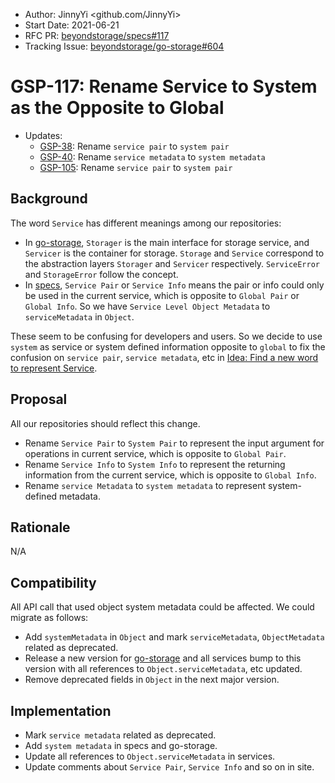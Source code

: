 - Author: JinnyYi <github.com/JinnyYi>
- Start Date: 2021-06-21
- RFC PR: [beyondstorage/specs#117](https://github.com/beyondstorage/specs/issues/117)
- Tracking Issue: [beyondstorage/go-storage#604](https://github.com/beyondstorage/go-storage/issues/604)

# GSP-117: Rename Service to System as the Opposite to Global

- Updates:
    - [GSP-38](./38-service-pair-naming-style.md): Rename `service pair` to `system pair`
    - [GSP-40](./40-unify-object-metadata.md): Rename `service metadata` to `system metadata`
    - [GSP-105](./105-trim-service-pair-prefix.md): Rename `service pair` to `system pair`

## Background

The word `Service` has different meanings among our repositories:

- In [go-storage], `Storager` is the main interface for storage service, and `Servicer` is the container for storage. `Storage` and `Service` correspond to the abstraction layers `Storager` and `Servicer` respectively. `ServiceError` and `StorageError` follow the concept.
- In [specs], `Service Pair` or `Service Info` means the pair or info could only be used in the current service, which is opposite to `Global Pair` or `Global Info`. So we have `Service Level Object Metadata` to `serviceMetadata` in `Object`.

These seem to be confusing for developers and users. So we decide to use `system` as service or system defined information opposite to `global` to fix the confusion on `service pair`, `service metadata`, etc in [Idea: Find a new word to represent Service].

## Proposal

All our repositories should reflect this change.

- Rename `Service Pair` to `System Pair` to represent the input argument for operations in current service, which is opposite to `Global Pair`.
- Rename `Service Info` to `System Info` to represent the returning information from the current service, which is opposite to `Global Info`.
- Rename `service Metadata` to `system metadata` to represent system-defined metadata.

## Rationale

N/A

## Compatibility

All API call that used object system metadata could be affected. We could migrate as follows:

- Add `systemMetadata` in `Object` and mark `serviceMetadata`, `ObjectMetadata` related as deprecated.
- Release a new version for [go-storage] and all services bump to this version with all references to `Object.serviceMetadata`, etc updated.
- Remove deprecated fields in `Object` in the next major version.

## Implementation

- Mark `service metadata` related as deprecated.
- Add `system metadata` in specs and go-storage.
- Update all references to `Object.serviceMetadata` in services.
- Update comments about `Service Pair`, `Service Info` and so on in site.


[go-storage]: https://github.com/beyondstorage/go-storage
[specs]: https://github.com/beyondstorage/specs
[Idea: Find a new word to represent Service]: https://github.com/beyondstorage/specs/issues/114
